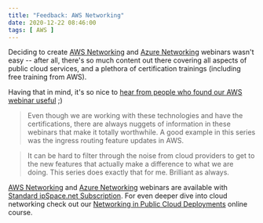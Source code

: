```yaml
---
title: "Feedback: AWS Networking"
date: 2020-12-22 08:46:00
tags: [ AWS ]
---
```

Deciding to create [AWS Networking](https://www.ipspace.net/Amazon_Web_Services_Networking) and [Azure Networking](https://www.ipspace.net/Microsoft_Azure_Networking) webinars wasn't easy -- after all, there's so much content out there covering all aspects of public cloud services, and a plethora of certification trainings (including free training from AWS).

Having that in mind, it's so nice to [hear from people who found our AWS webinar useful](https://www.ipspace.net/Amazon_Web_Services_Networking#Happy_Campers) ;)

> Even though we are working with these technologies and have the certifications, there are always nuggets of information in these webinars that make it totally worthwhile. A good example in this series was the ingress routing feature updates in AWS. 

> It can be hard to filter through the noise from cloud providers to get to the new features that actually make a difference to what we are doing. This series does exactly that for me. Brilliant as always. 

[AWS Networking](https://www.ipspace.net/Amazon_Web_Services_Networking) and [Azure Networking](https://www.ipspace.net/Microsoft_Azure_Networking) webinars are available with [Standard ipSpace.net Subscription](https://www.ipspace.net/Subscription/). For even deeper dive into cloud networking check out our [Networking in Public Cloud Deployments](https://www.ipspace.net/PubCloud/) online course.